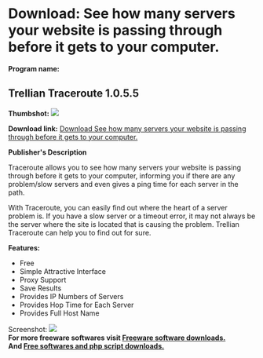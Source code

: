# Download: See how many servers your website is passing through before it gets to your computer.

**Program name:**

## Trellian Traceroute 1.0.5.5

  
**Thumbshot:** ![](http://www.freewarefiles.com/screenshot/trelliantraceroute_md.gif)   
  
**Download link:** [Download See how many servers your website is passing through before it gets to your computer.](http://freesoftwares.boysofts.com/Trellian-Traceroute_program_20334.html)  
  


**Publisher's Description**  
  


Traceroute allows you to see how many servers your website is passing through before it gets to your computer, informing you if there are any problem/slow servers and even gives a ping time for each server in the path. 

With Traceroute, you can easily find out where the heart of a server problem is. If you have a slow server or a timeout error, it may not always be the server where the site is located that is causing the problem. Trellian Traceroute can help you to find out for sure.

**Features:**

  * Free 
  * Simple Attractive Interface 
  * Proxy Support 
  * Save Results 
  * Provides IP Numbers of Servers 
  * Provides Hop Time for Each Server 
  * Provides Full Host Name 

  
  
Screenshot: ![](http://www.freewarefiles.com/screenshot/trelliantraceroute.gif)   
**For more freeware softwares visit [Freeware software downloads.](http://freesoftwares.boysofts.com/)**   
**And [Free softwares and php script downloads.](http://www.boysofts.com/)**
